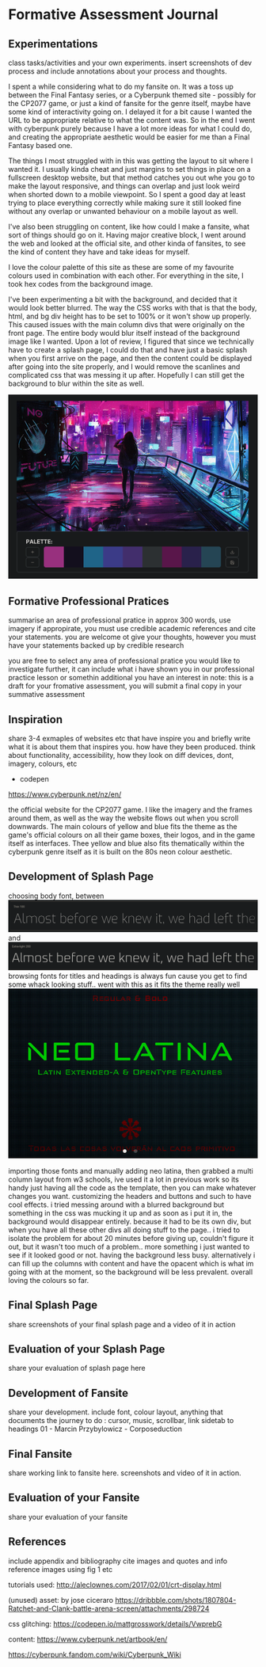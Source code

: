 # Formative Assessment Journal

## Experimentations
class tasks/activities and your own experiments. insert screenshots of dev process and include annotations about your process and thoughts.

I spent a while considering what to do my fansite on. It was a toss up between the Final Fantasy series, or a Cyberpunk themed site - possibly for the CP2077 game, or just a kind of fansite for the genre itself, maybe have some kind of interactivity going on. I delayed it for a bit cause I wanted the URL to be appropriate relative to what the content was. So in the end I went with cyberpunk purely because I have a lot more ideas for what I could do, and creating the appropriate aesthetic would be easier for me than a Final Fantasy based one.

The things I most struggled with in this was getting the layout to sit where I wanted it. I usually kinda cheat and just margins to set things in place on a fullscreen desktop website, but that method catches you out whe you go to make the layout responsive, and things can overlap and just look weird when shorted down to a mobile viewpoint. So I spent a good day at least trying to place everything correctly while making sure it still looked fine without any overlap or unwanted behaviour on a mobile layout as well.

I've also been struggling on content, like how could I make a fansite, what sort of things should go on it. Having major creative block, I went around the web and looked at the official site, and other kinda of fansites, to see the kind of content they have and take ideas for myself.

I love the colour palette of this site as these are some of my favourite colours used in combination with each other. For everything in the site, I took hex codes from the background image.

I've been experimenting a bit with the background, and decided that it would look better blurred. The way the CSS works with that is that the body, html, and bg div height has to be set to 100% or it won't show up properly. This caused issues with the main column divs that were originally on the front page. The entire body would blur itself instead of the background image like I wanted. Upon a lot of review, I figured that since we technically have to create a splash page, I could do that and have just a basic splash when you first arrive on the page, and then the content could be displayed after going into the site properly, and I would remove the scanlines and complicated css that was messing it up after. Hopefully I can still get the background to blur within the site as well.

![palette](/assets/website-palette.png)

## Formative Professional Pratices 
summarise an area of professional pratice in approx 300 words, use imagery if appropirate, you must use credible academic references and cite your statements. you are welcome ot give your thoughts, however you must have your statements backed up by credible research

you are free to select any area of professional pratice you would like to investigate further, it can include what i have shown you in our professional practice lesson or somethin additional you have an interest in
note: this is a draft for your fromative assessment, you will submit a final copy in your summative assessment

## Inspiration
share 3-4 exmaples of websites etc that have inspire you and briefly write what it is about them that inspires you. how have they been produced. think about functionality, accessibility, how they look on diff devices, dont, imagery, colours, etc

- codepen

https://www.cyberpunk.net/nz/en/

the official website for the CP2077 game. I like the imagery and the frames around them, as well as the way the website flows out when you scroll downwards. The main colours of yellow and blue fits the theme as the game's official colours on all their game boxes, their logos, and in the game itself as interfaces. Thee yellow and blue also fits thematically within the cyberpunk genre itself as it is built on the 80s neon colour aesthetic.

## Development of Splash Page

choosing body font, between
![exo](/assets/font-exo.png)
and
![ox](/assets/font-oxanium.png)
browsing fonts for titles and headings is always fun cause you get to find some whack looking stuff.. went with this as it fits the theme really well
![neolat](/assets/font-neolatina.png)

importing those fonts and manually adding neo latina, then grabbed a multi column layout from w3 schools, ive used it a lot in previous work so its handy just having all the code as the template, then you can make whatever changes you want. customizing the headers and buttons and such to have cool effects. i tried messing around with a blurred background but something in the css was mucking it up and as soon as i put it in, the background would disappear entirely. because it had to be its own div, but when you have all these other divs all doing stuff to the page.. i tried to isolate the problem for about 20 minutes before giving up, couldn't figure it out, but it wasn't too much of a problem.. more something i just wanted to see if it looked good or not. having the background less busy. alternatively i can fill up the columns with content and have the opacent which is what im going with at the moment, so the background will be less prevalent. overall loving the colours so far.


## Final Splash Page
share screenshots of your final splash page and a video of it in action

## Evaluation of your Splash Page
share your evaluation of splash page here

## Development of Fansite
share your development. include font, colour layout, anything that documents the journey
to do : cursor, music, scrollbar, link sidetab to headings
01 - Marcin Przybylowicz - Corposeduction

## Final Fansite
share working link to fansite here. screenshots and video of it in action.

## Evaluation of your Fansite
share your evaluation of your fansite

## References
include appendix and bibliography
cite images and quotes and info
reference images using fig 1 etc

tutorials used: 
http://aleclownes.com/2017/02/01/crt-display.html

(unused) asset:
by jose ciceraro
https://dribbble.com/shots/1807804-Ratchet-and-Clank-battle-arena-screen/attachments/298724

css glitching:
https://codepen.io/mattgrosswork/details/VwprebG

content:
https://www.cyberpunk.net/artbook/en/

https://cyberpunk.fandom.com/wiki/Cyberpunk_Wiki
